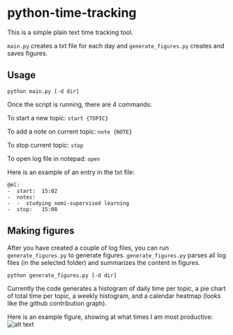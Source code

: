 # python-time-tracking

This is a simple plain text time tracking tool. 

```main.py``` creates a txt file for each day and ```generate_figures.py``` creates and saves figures.

## Usage
```
python main.py [-d dir]
```

Once the script is running, there are 4 commands:

To start a new topic: ``` start {TOPIC} ```

To add a note on current topic: ``` note {NOTE} ```

To stop current topic: ``` stop ```

To open log file in notepad: ``` open ```


Here is an example of an entry in the txt file:

```
@ml:
-  start:  15:02
-  notes:
-  -  studying semi-supervised learning
-  stop:   15:08
```

## Making figures
After you have created a couple of log files, you can run ```generate_figures.py``` to generate figures. ```generate_figures.py``` parses all log files (in the selected folder) and summarizes the content in figures.
```
python generate_figures.py [-d dir]
```
Currently the code generates a histogram of daily time per topic, a pie chart of total time per topic, a weekly histogram, and a calendar heatmap (looks like the github contribution graph). 

Here is an example figure, showing at what times I am most productive:
![alt text](https://github.com/KevinGrantLee/python-time-tracking/blob/main/example_figure.png?raw=true)

